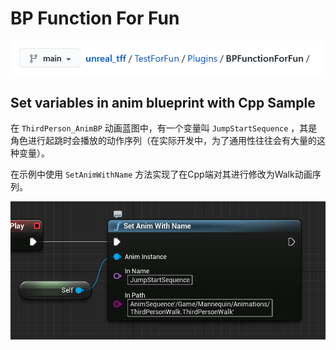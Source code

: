# BP Function For Fun

![BPFunctionForFunPath](https://raw.githubusercontent.com/moodyliu/unreal_tff/main/Doc/Pics/BPFunctionForFunPath.png)

## Set variables in anim blueprint with Cpp Sample

在 `ThirdPerson_AnimBP` 动画蓝图中，有一个变量叫 `JumpStartSequence` ，其是角色进行起跳时会播放的动作序列（在实际开发中，为了通用性往往会有大量的这种变量）。

在示例中使用 `SetAnimWithName` 方法实现了在Cpp端对其进行修改为Walk动画序列。

![SetBpVarByCpp](https://raw.githubusercontent.com/moodyliu/unreal_tff/main/Doc/Pics/SetBpVarByCpp.png)

